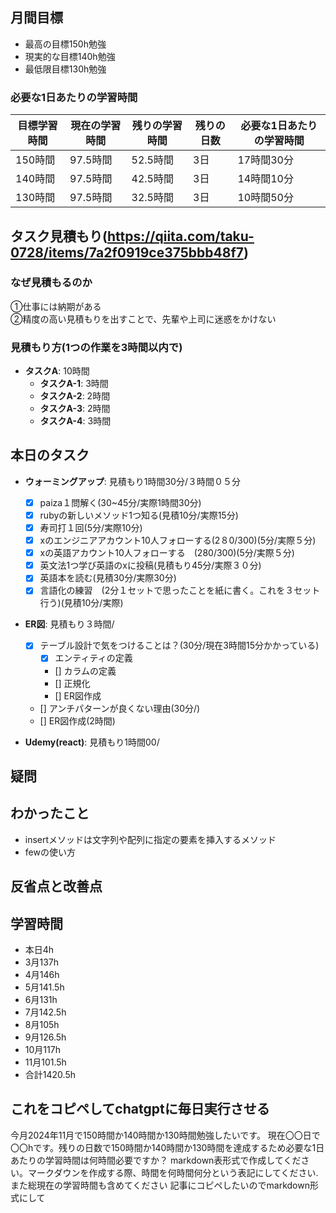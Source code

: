 
## 月間目標
- 最高の目標150h勉強
- 現実的な目標140h勉強
- 最低限目標130h勉強

### 必要な1日あたりの学習時間

| 目標学習時間 | 現在の学習時間 | 残りの学習時間 | 残りの日数 | 必要な1日あたりの学習時間 |
|--------------|----------------|----------------|------------|-------------------------|
| 150時間      | 97.5時間       | 52.5時間       | 3日        | 17時間30分             |
| 140時間      | 97.5時間       | 42.5時間       | 3日        | 14時間10分             |
| 130時間      | 97.5時間       | 32.5時間       | 3日        | 10時間50分             |


## タスク見積もり(https://qiita.com/taku-0728/items/7a2f0919ce375bbb48f7)
### なぜ見積もるのか   
①仕事には納期がある  
②精度の高い見積もりを出すことで、先輩や上司に迷惑をかけない

### 見積もり方(1つの作業を3時間以内で)
- **タスクA**: 10時間
  - **タスクA-1**: 3時間
  - **タスクA-2**: 2時間
  - **タスクA-3**: 2時間
  - **タスクA-4**: 3時間


## 本日のタスク

  - **ウォーミングアップ**: 見積もり1時間30分/３時間０５分
    - [x] paiza１問解く(30~45分/実際1時間30分)
    - [x] rubyの新しいメソッド1つ知る(見積10分/実際15分)
    - [x] 寿司打１回(5分/実際10分)
    - [x] xのエンジニアアカウント10人フォローする(2８0/300)(5分/実際５分)
    - [x] xの英語アカウント10人フォローする　(280/300)(5分/実際５分)
    - [x] 英文法1つ学び英語のxに投稿(見積もり45分/実際３０分)
    - [x] 英語本を読む(見積30分/実際30分)
    - [x] 言語化の練習　(2分１セットで思ったことを紙に書く。これを３セット行う)(見積10分/実際)
   
   - **ER図**: 見積もり３時間/    
     - [x] テーブル設計で気をつけることは？(30分/現在3時間15分かかっている)
       -  [x] エンティティの定義
       -  [] カラムの定義
       -  [] 正規化
       -  [] ER図作成
     - [] アンチパターンが良くない理由(30分/)  
     - [] ER図作成(2時間)
    
  - **Udemy(react)**: 見積もり1時間00/
    
  
    

## 疑問




## わかったこと
- insertメソッドは文字列や配列に指定の要素を挿入するメソッド
- fewの使い方


## 反省点と改善点



## 学習時間
  - 本日4h
  - 3月137h
  - 4月146h
  - 5月141.5h
  - 6月131h
  - 7月142.5h
  - 8月105h
  - 9月126.5h
  - 10月117h
  - 11月101.5h
  - 合計1420.5h

 ## これをコピペしてchatgptに毎日実行させる
今月2024年11月で150時間か140時間か130時間勉強したいです。
現在〇〇日で〇〇hです。残りの日数で150時間か140時間か130時間を達成するため必要な1日あたりの学習時間は何時間必要ですか？
markdown表形式で作成してください。マークダウンを作成する際、時間を何時間何分という表記にしてください.また総現在の学習時間も含めてください
記事にコピペしたいのでmarkdown形式にして
 
